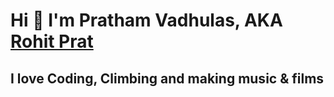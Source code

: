 # Hi 👋 I'm Pratham Vadhulas, AKA [Rohit Prat](https://www.instagram.com/rohit.prat/)

## I love Coding, Climbing and making music & films

<!-- ![yosemite.jpg](yosemite.jpg) -->
